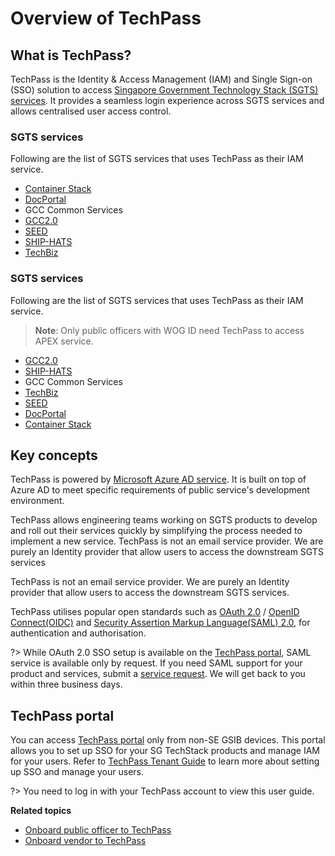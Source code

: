 # Overview of TechPass

## What is TechPass?
TechPass is the Identity & Access Management (IAM) and Single Sign-on (SSO) solution to access [Singapore Government Technology Stack (SGTS) services](#sgts-services). It provides a seamless login experience across SGTS services and allows centralised user access control.

### SGTS services

Following are the list of SGTS services that uses TechPass as their IAM service.

- [Container Stack](https://www.developer.tech.gov.sg/products/categories/devops/container-stack/overview.html)
- [DocPortal](https://docs.developer.tech.gov.sg/)
- GCC Common Services
- [GCC2.0](https://www.developer.tech.gov.sg/products/categories/infrastructure-and-hosting/government-on-commercial-cloud/overview.html)
- [SEED](https://docs.developer.tech.gov.sg/docs/security-suite-for-engineering-endpoint-devices/#/)
- [SHIP-HATS](https://www.developer.tech.gov.sg/products/categories/devops/ship-hats/overview.html)
- [TechBiz](https://www.developer.tech.gov.sg/products/categories/productivity-tools/techbiz/overview.html)

### SGTS services

Following are the list of SGTS services that uses TechPass as their IAM service.

> **Note**:
> Only public officers with WOG ID need TechPass to access APEX service.
- [GCC2.0](https://www.developer.tech.gov.sg/products/categories/infrastructure-and-hosting/government-on-commercial-cloud/overview.html)
- [SHIP-HATS](https://www.developer.tech.gov.sg/products/categories/devops/ship-hats/overview.html)
- GCC Common Services
- [TechBiz](https://www.developer.tech.gov.sg/products/categories/productivity-tools/techbiz/overview.html)
- [SEED](https://docs.developer.tech.gov.sg/docs/security-suite-for-engineering-endpoint-devices/#/)
- [DocPortal](https://docs.developer.tech.gov.sg/)
- [Container Stack](https://www.developer.tech.gov.sg/products/categories/devops/container-stack/overview.html)


## Key concepts
TechPass is powered by [Microsoft Azure AD service](https://azure.microsoft.com/en-us/services/active-directory/). It is built on top of Azure AD to meet specific requirements of public service's development environment.

TechPass allows engineering teams working on SGTS products to develop and roll out their services quickly by simplifying the process needed to implement a new service. TechPass is not an email service provider. We are purely an Identity provider that allow users to access the downstream SGTS services

TechPass is not an email service provider. We are purely an Identity provider that allow users to access the downstream SGTS services.

TechPass utilises popular open standards such as [OAuth 2.0](https://oauth.net/2/) / [OpenID Connect(OIDC)](https://openid.net/connect/)
and [Security Assertion Markup Language(SAML) 2.0](http://docs.oasis-open.org/security/saml/Post2.0/sstc-saml-tech-overview-2.0.html), for authentication and authorisation.

?> While OAuth 2.0 SSO setup is available on the [TechPass portal](https://portal.techpass.gov.sg), SAML service is available only by request. If you need SAML support for your product and services, submit a [service request](https://go.gov.sg/techpass-sr). We will get back to you within three business days.  

## TechPass portal
You can access [TechPass portal](https://portal.techpass.gov.sg) only from non-SE GSIB devices.  This portal allows you to set up SSO for your SG TechStack products and manage IAM for your users. Refer to [TechPass Tenant Guide](https://docs.developer.tech.gov.sg/docs/techpass-tenant-guide/#/) to learn more about setting up SSO and manage your users.

?> You need to log in with your TechPass account to view this user guide.

**Related topics**

- [Onboard public officer to TechPass](onboard-public-officers-using-non-se-machines)
- [Onboard vendor to TechPass](onboard-vendors-to-techpass)
